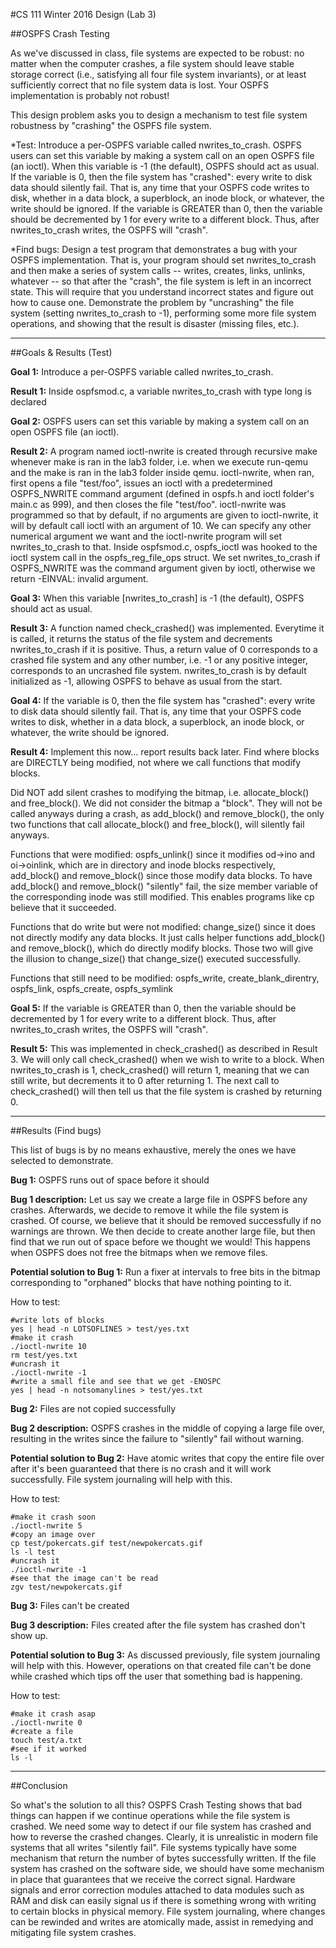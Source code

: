 #CS 111 Winter 2016 Design (Lab 3)

##OSPFS Crash Testing

As we've discussed in class, file systems are expected to be robust: no matter when the computer crashes, a file system should leave stable storage correct (i.e., satisfying all four file system invariants), or at least sufficiently correct that no file system data is lost. Your OSPFS implementation is probably not robust!

This design problem asks you to design a mechanism to test file system robustness by "crashing" the OSPFS file system.

   *Test: Introduce a per-OSPFS variable called nwrites_to_crash. OSPFS users can set this variable by making a system call on an open OSPFS file (an ioctl). When this variable is -1 (the default), OSPFS should act as usual. If the variable is 0, then the file system has "crashed": every write to disk data should silently fail. That is, any time that your OSPFS code writes to disk, whether in a data block, a superblock, an inode block, or whatever, the write should be ignored. If the variable is GREATER than 0, then the variable should be decremented by 1 for every write to a different block. Thus, after nwrites_to_crash writes, the OSPFS will "crash".

   *Find bugs: Design a test program that demonstrates a bug with your OSPFS implementation. That is, your program should set nwrites_to_crash and then make a series of system calls -- writes, creates, links, unlinks, whatever -- so that after the "crash", the file system is left in an incorrect state. This will require that you understand incorrect states and figure out how to cause one. Demonstrate the problem by "uncrashing" the file system (setting nwrites_to_crash to -1), performing some more file system operations, and showing that the result is disaster (missing files, etc.).

---

##Goals & Results (Test)

**Goal 1:** Introduce a per-OSPFS variable called nwrites_to_crash.

**Result 1:** Inside ospfsmod.c, a variable nwrites_to_crash with type long is declared


**Goal 2:** OSPFS users can set this variable by making a system call on an open OSPFS file (an ioctl).

**Result 2:** A program named ioctl-nwrite is created through recursive make whenever make is ran in the lab3 folder, i.e. when we execute run-qemu and the make is ran in the lab3 folder inside qemu. ioctl-nwrite, when ran, first opens a file "test/foo", issues an ioctl with a predetermined OSPFS_NWRITE command argument (defined in ospfs.h and ioctl folder's main.c as 999), and then closes the file "test/foo". ioctl-nwrite was programmed so that by default, if no arguments are given to ioctl-nwrite, it will by default call ioctl with an argument of 10. We can specify any other numerical argument we want and the ioctl-nwrite program will set nwrites_to_crash to that. Inside ospfsmod.c, ospfs_ioctl was hooked to the ioctl system call in the ospfs_reg_file_ops struct. We set nwrites_to_crash if OSPFS_NWRITE was the command argument given by ioctl, otherwise we return -EINVAL: invalid argument.


**Goal 3:** When this variable [nwrites_to_crash] is -1 (the default), OSPFS should act as usual. 

**Result 3:** A function named check_crashed() was implemented. Everytime it is called, it returns the status of the file system and decrements nwrites_to_crash if it is positive. Thus, a return value of 0 corresponds to a crashed file system and any other number, i.e. -1 or any positive integer, corresponds to an uncrashed file system. nwrites_to_crash is by default initialized as -1, allowing OSPFS to behave as usual from the start. 


**Goal 4:** If the variable is 0, then the file system has "crashed": every write to disk data should silently fail. That is, any time that your OSPFS code writes to disk, whether in a data block, a superblock, an inode block, or whatever, the write should be ignored.

**Result 4:** Implement this now... report results back later. Find where blocks are DIRECTLY being modified, not where we call functions that modify blocks.

Did NOT add silent crashes to modifying the bitmap, i.e. allocate_block() and free_block(). We did not consider the bitmap a "block". They will not be called anyways during a crash, as add_block() and remove_block(), the only two functions that call allocate_block() and free_block(), will silently fail anyways.

Functions that were modified: ospfs_unlink() since it modifies od->ino and oi->oinlink, which are in directory and inode blocks respectively, add_block() and remove_block() since those modify data blocks. To have add_block() and remove_block() "silently" fail, the size member variable of the corresponding inode was still modified. This enables programs like cp believe that it succeeded.

Functions that do write but were not modified: change_size() since it does not directly modify any data blocks. It just calls helper functions add_block() and remove_block(), which do directly modify blocks. Those two will give the illusion to change_size() that change_size() executed successfully.

Functions that still need to be modified: ospfs_write, create_blank_direntry, ospfs_link, ospfs_create, ospfs_symlink


**Goal 5:** If the variable is GREATER than 0, then the variable should be decremented by 1 for every write to a different block. Thus, after nwrites_to_crash writes, the OSPFS will "crash".

**Result 5:** This was implemented in check_crashed() as described in Result 3. We will only call check_crashed() when we wish to write to a block. When nwrites_to_crash is 1, check_crashed() will return 1, meaning that we can still write, but decrements it to 0 after returning 1. The next call to check_crashed() will then tell us that the file system is crashed by returning 0.

---

##Results (Find bugs)

This list of bugs is by no means exhaustive, merely the ones we have selected to demonstrate.

**Bug 1:** OSPFS runs out of space before it should

**Bug 1 description:** Let us say we create a large file in OSPFS before any crashes. Afterwards, we decide to remove it while the file system is crashed. Of course, we believe that it should be removed successfully if no warnings are thrown. We then decide to create another large file, but then find that we run out of space before we thought we would! This happens when OSPFS does not free the bitmaps when we remove files.

**Potential solution to Bug 1:** Run a fixer at intervals to free bits in the bitmap corresponding to "orphaned" blocks that have nothing pointing to it.

How to test: 

	#write lots of blocks
	yes | head -n LOTSOFLINES > test/yes.txt
	#make it crash
	./ioctl-nwrite 10
	rm test/yes.txt
	#uncrash it
	./ioctl-nwrite -1
	#write a small file and see that we get -ENOSPC
	yes | head -n notsomanylines > test/yes.txt


**Bug 2:** Files are not copied successfully

**Bug 2 description:** OSPFS crashes in the middle of copying a large file over, resulting in the writes since the failure to "silently" fail without warning.

**Potential solution to Bug 2:** Have atomic writes that copy the entire file over after it's been guaranteed that there is no crash and it will work successfully. File system journaling will help with this.

How to test:

	#make it crash soon
	./ioctl-nwrite 5
	#copy an image over
	cp test/pokercats.gif test/newpokercats.gif
	ls -l test
	#uncrash it
	./ioctl-nwrite -1
	#see that the image can't be read
	zgv test/newpokercats.gif


**Bug 3:** Files can't be created

**Bug 3 description:** Files created after the file system has crashed don't show up.

**Potential solution to Bug 3:** As discussed previously, file system journaling will help with this. However, operations on that created file can't be done while crashed which tips off the user that something bad is happening.

How to test:

	#make it crash asap
	./ioctl-nwrite 0
	#create a file
	touch test/a.txt
	#see if it worked
	ls -l

---

##Conclusion

So what's the solution to all this? OSPFS Crash Testing shows that bad things can happen if we continue operations while the file system is crashed. We need some way to detect if our file system has crashed and how to reverse the crashed changes. Clearly, it is unrealistic in modern file systems that all writes "silently fail". File systems typically have some mechanism that return the number of bytes successfully written. If the file system has crashed on the software side, we should have some mechanism in place that guarantees that we receive the correct signal. Hardware signals and error correction modules attached to data modules such as RAM and disk can easily signal us if there is something wrong with writing to certain blocks in physical memory. File system journaling, where changes can be rewinded and writes are atomically made, assist in remedying and mitigating file system crashes.